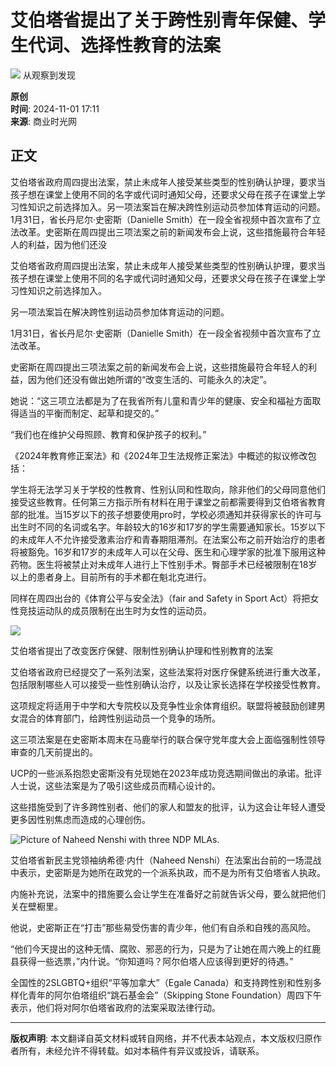 # 艾伯塔省提出了关于跨性别青年保健、学生代词、选择性教育的法案

![](http://www.tigfd.com/file/upload/202312/03/153314641.png) 
从观察到发现

**原创**  
**时间**: 2024-11-01 17:11  
**来源**: 商业时光网  

## 正文

艾伯塔省政府周四提出法案，禁止未成年人接受某些类型的性别确认护理，要求当孩子想在课堂上使用不同的名字或代词时通知父母，还要求父母在孩子在课堂上学习性知识之前选择加入。另一项法案旨在解决跨性别运动员参加体育运动的问题。1月31日，省长丹尼尔·史密斯（Danielle Smith）在一段全省视频中首次宣布了立法改革。史密斯在周四提出三项法案之前的新闻发布会上说，这些措施最符合年轻人的利益，因为他们还没

艾伯塔省政府周四提出法案，禁止未成年人接受某些类型的性别确认护理，要求当孩子想在课堂上使用不同的名字或代词时通知父母，还要求父母在孩子在课堂上学习性知识之前选择加入。

另一项法案旨在解决跨性别运动员参加体育运动的问题。

1月31日，省长丹尼尔·史密斯（Danielle Smith）在一段全省视频中首次宣布了立法改革。

史密斯在周四提出三项法案之前的新闻发布会上说，这些措施最符合年轻人的利益，因为他们还没有做出她所谓的“改变生活的、可能永久的决定”。

她说：“这三项立法都是为了在我省所有儿童和青少年的健康、安全和福祉方面取得适当的平衡而制定、起草和提交的。”

“我们也在维护父母照顾、教育和保护孩子的权利。”

《2024年教育修正案法》和《2024年卫生法规修正案法》中概述的拟议修改包括：

学生将无法学习关于学校的性教育、性别认同和性取向，除非他们的父母同意他们接受这些教育。任何第三方指示所有材料在用于课堂之前都需要得到艾伯塔省教育部的批准。当15岁以下的孩子想要使用pro时，学校必须通知并获得家长的许可与出生时不同的名词或名字。年龄较大的16岁和17岁的学生需要通知家长。15岁以下的未成年人不允许接受激素治疗和青春期阻滞剂。在法案公布之前开始治疗的患者将被豁免。16岁和17岁的未成年人可以在父母、医生和心理学家的批准下服用这种药物。医生将被禁止对未成年人进行上下性别手术。臀部手术已经被限制在18岁以上的患者身上。目前所有的手术都在魁北克进行。

同样在周四出台的《体育公平与安全法》（fair and Safety in Sport Act）将把女性竞技运动队的成员限制在出生时为女性的运动员。

![](http://www.tigfd.com/file/upload/202411/01/171148191.jpg)

艾伯塔省提出了改变医疗保健、限制性别确认护理和性别教育的法案

艾伯塔省政府已经提交了一系列法案，这些法案将对医疗保健系统进行重大改革，包括限制哪些人可以接受一些性别确认治疗，以及让家长选择在学校接受性教育。

这项规定将适用于中学和大专院校以及竞争性业余体育组织。联盟将被鼓励创建男女混合的体育部门，给跨性别运动员一个竞争的场所。

这三项法案是在史密斯本周末在马鹿举行的联合保守党年度大会上面临强制性领导审查的几天前提出的。

UCP的一些派系抱怨史密斯没有兑现她在2023年成功竞选期间做出的承诺。批评人士说，这些法案是为了吸引这些成员而精心设计的。

这些措施受到了许多跨性别者、他们的家人和盟友的批评，认为这会让年轻人遭受更多因性别焦虑而造成的心理创伤。

![Picture of Naheed Nenshi with three NDP MLAs. ](http://www.tigfd.com/file/upload/202411/01/171148111.jpg)

艾伯塔省新民主党领袖纳希德·内什（Naheed Nenshi）在法案出台前的一场混战中表示，史密斯是为她所在政党的一个派系执政，而不是为所有艾伯塔省人执政。

内施补充说，法案中的措施要么会让学生在准备好之前就告诉父母，要么就把他们关在壁橱里。

他说，史密斯正在“打击”那些易受伤害的青少年，他们有自杀和自残的高风险。

“他们今天提出的这种无情、腐败、邪恶的行为，只是为了让她在周六晚上的红鹿县获得一些选票，”内什说。“你知道吗？阿尔伯塔人应该得到更好的待遇。”

全国性的2SLGBTQ+组织“平等加拿大”（Egale Canada）和支持跨性别和性别多样化青年的阿尔伯塔组织“跳石基金会”（Skipping Stone Foundation）周四下午表示，他们将对阿尔伯塔省政府的法案采取法律行动。

---

**版权声明**: 本文翻译自英文材料或转自网络，并不代表本站观点，本文版权归原作者所有，未经允许不得转载。如对本稿件有异议或投诉，请联系。